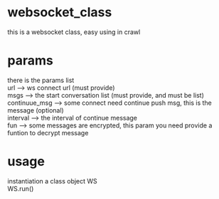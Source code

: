 # websocket_class
this is a websocket class, easy using in crawl
# params
there is the params list</br>
url --> ws connect url (must provide)</br>
msgs --> the start conversation list (must provide, and must be list)</br>
continuue_msg --> some connect need continue push msg, this is the message (optional)</br>
interval --> the interval of continue message</br>
fun --> some messages are encrypted, this param you need provide a funtion to decrypt message</br>
# usage
instantiation a class object WS</br>
WS.run()

